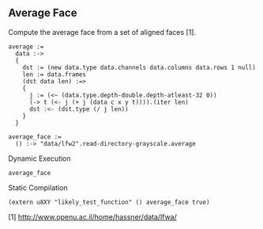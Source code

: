 Average Face
------------
Compute the average face from a set of aligned faces [1].

    average :=
      data :->
      {
        dst := (new data.type data.channels data.columns data.rows 1 null)
        len := data.frames
        (dst data len) :=>
        {
          j := (<~ (data.type.depth-double.depth-atleast-32 0))
          (-> t (<- j (+ j (data c x y t)))).(iter len)
          dst :<- (dst.type (/ j len))
        }
      }

    average_face :=
      () :-> "data/lfw2".read-directory-grayscale.average

Dynamic Execution

    average_face

Static Compilation

    (extern u8XY "likely_test_function" () average_face true)

[1] http://www.openu.ac.il/home/hassner/data/lfwa/
